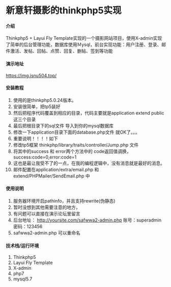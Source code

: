 # 新意轩摄影的thinkphp5实现

#### 介绍
Thinkphp5 + Layui Fly Template实现的一个摄影网站项目，使用X-admin实现了简单的后台管理功能，数据库使用Ｍysql，前台实现功能：用户注册、登录、邮件激活、发帖、回帖、点赞、回复、删帖、签到等功能



#### 演示地址
https://img.jsnu504.top/



#### 安装教程


1. 使用的是thinkphp5.0.24版本。  
2. 安装很简单，把tp5装好  
3. 然后把程序代码覆盖到相应的目录，代码主要就是application extend public 这三个目录  
4. 最后把根目录下的sql文件 导入到你的mysql数据库  
5. 修改一下application目录下面的database.php文件 就OK了。。。
6. 重要说明！！！！如下
7. 修改tp5框架 thinkphp/library/traits/controller/Jump.php 文件
8. 将其中的success 和 error两个方法中的 code返回值调换，success:code=0,error:code=1
9. 这也是最让我受不了的一点，在我的编程逻辑中，没有消息就是最好的消息。
10. 邮件配置在application/extra/email.php 和 extend/PHPMailer/SendEmail.php 中


#### 使用说明

1.  服务器环境开启pathinfo，并且支持rewrite(伪静态)
2.  暂时没想到其他需要注意的地方，
3.  有问题可以直接在演示论坛里留言
4.  后台地址：
      http://yoursite.com/safwwa2-admin.php
      账号：superadmin
      密码：123456
5.   safwwa2-admin.php 可以重命名
      
#### 技术栈/运行环境

1.  Thinkphp5
2.  Layui Fly Template
3.  X-admin
4.  php7
5.  mysql5.7




